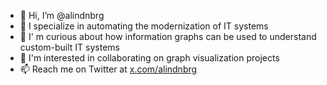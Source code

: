 - 👋 Hi, I’m @alindnbrg
- 👀 I specialize in automating the modernization of IT systems
- 🌱 I' m curious about how information graphs can be used to understand custom-built IT systems
- 💞️ I'm interested in collaborating on graph visualization projects
- 📫 Reach me on Twitter at [x.com/alindnbrg](https://x.com/alindnbrg)

<!---
alindnbrg/alindnbrg is a ✨ special ✨ repository because its `README.md` (this file) appears on your GitHub profile.
You can click the Preview link to take a look at your changes.
--->

